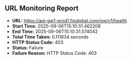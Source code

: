 ## URL Monitoring Report

- **URL:** https://api-gw1-prod1.fisglobal.com/gw/v1/health
- **Start Time:** 2025-09-06T15:10:31.462208
- **End Time:** 2025-09-06T15:10:31.574042
- **Total Time Taken:** 0.111834 seconds
- **HTTP Status Code:** 403
- **Status:** Failure
- **Failure Reason:** HTTP Status Code: 403
